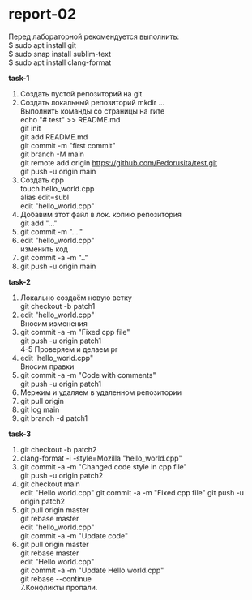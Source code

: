 # report-02
Перед лабораторной рекомендуется выполнить:  
$ sudo apt install git  
$ sudo snap install sublim-text  
$ sudo apt install clang-format 

**task-1**  
1. Создать пустой репозиторий на git  
2. Создать локальный репозиторий mkdir ...  
   Выполнить команды со страницы на гите  
   echo "# test" >> README.md  
   git init  
   git add README.md  
   git commit -m "first commit"  
   git branch -M main  
   git remote add origin https://github.com/Fedorusita/test.git  
   git push -u origin main  
3. Создать cpp  
   touch hello_world.cpp  
   alias edit=subl  
   edit "hello_world.cpp"   
4. Добавим этот файл в лок. копию репозитория  
   git add "..."  
5. git commit -m "...."  
6. edit "hello_world.cpp"   
   изменить код  
8. git commit -a -m ".."  
9. git push -u origin main  


**task-2**
1. Локально создаём новую ветку   
    git checkout -b patch1  
2. edit "hello_world.cpp"  
   Вносим изменения     
3.  git commit -a -m "Fixed cpp file"  
    git push -u origin patch1  
4-5 Проверяем и делаем pr  
6. edit 'hello_world.cpp"  
   Вносим правки  
7.  git commit -a -m "Code with comments"     
    git push -u origin patch1   
8. Мержим и удаляем в удаленном репозитории  
9. git pull origin  
10. git log main   
11. git branch -d patch1  


**task-3**  
1. git checkout -b patch2   
2. clang-format -i -style=Mozilla "hello_world.cpp"  
3. git commit -a -m "Changed code style in cpp file"  
   git push -u origin patch2  
4. git checkout main    
   edit "Hello world.cpp" 
   git commit -a -m "Fixed cpp file"
   git push -u origin patch2  
5. git pull origin master  
   git rebase master  
   edit "hello_world.cpp"  
   git commit -a -m "Update code"  
6. git pull origin master  
   git rebase master  
   edit "Hello world.cpp"  
   git commit -a -m "Update Hello world.cpp"  
   git rebase --continue  
 7.Конфликты пропали.    



